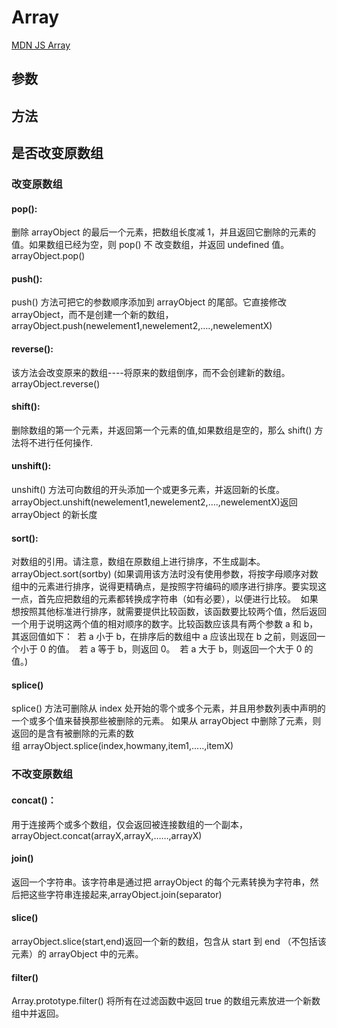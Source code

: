 <!--
 * @Author: tangdaoyong
 * @Date: 2021-04-13 13:46:02
 * @LastEditors: tangdaoyong
 * @LastEditTime: 2021-04-13 13:53:21
 * @Description: Array
-->
# Array

[MDN JS Array](https://developer.mozilla.org/zh-CN/docs/Web/JavaScript/Reference/Global_Objects/Array)

## 参数

## 方法

## 是否改变原数组

### 改变原数组

#### pop():

删除 arrayObject 的最后一个元素，把数组长度减 1，并且返回它删除的元素的值。如果数组已经为空，则 pop() 不 改变数组，并返回 undefined 值。arrayObject.pop() 

#### push():

push() 方法可把它的参数顺序添加到 arrayObject 的尾部。它直接修改 arrayObject，而不是创建一个新的数组，arrayObject.push(newelement1,newelement2,….,newelementX) 

#### reverse():

该方法会改变原来的数组----将原来的数组倒序，而不会创建新的数组。arrayObject.reverse() 

#### shift():

删除数组的第一个元素，并返回第一个元素的值,如果数组是空的，那么 shift() 方法将不进行任何操作.

#### unshift():
unshift() 方法可向数组的开头添加一个或更多元素，并返回新的长度。arrayObject.unshift(newelement1,newelement2,….,newelementX)返回arrayObject 的新长度

#### sort():
对数组的引用。请注意，数组在原数组上进行排序，不生成副本。arrayObject.sort(sortby) (如果调用该方法时没有使用参数，将按字母顺序对数组中的元素进行排序，说得更精确点，是按照字符编码的顺序进行排序。要实现这一点，首先应把数组的元素都转换成字符串（如有必要），以便进行比较。 
如果想按照其他标准进行排序，就需要提供比较函数，该函数要比较两个值，然后返回一个用于说明这两个值的相对顺序的数字。比较函数应该具有两个参数 a 和 b，其返回值如下： 
若 a 小于 b，在排序后的数组中 a 应该出现在 b 之前，则返回一个小于 0 的值。 
若 a 等于 b，则返回 0。 
若 a 大于 b，则返回一个大于 0 的值。) 

#### splice()

splice() 方法可删除从 index 处开始的零个或多个元素，并且用参数列表中声明的一个或多个值来替换那些被删除的元素。 如果从 arrayObject 中删除了元素，则返回的是含有被删除的元素的数组 arrayObject.splice(index,howmany,item1,…..,itemX) 

### 不改变原数组

#### concat()：

用于连接两个或多个数组，仅会返回被连接数组的一个副本，arrayObject.concat(arrayX,arrayX,……,arrayX) 

#### join()

返回一个字符串。该字符串是通过把 arrayObject 的每个元素转换为字符串，然后把这些字符串连接起来,arrayObject.join(separator) 

#### slice()
arrayObject.slice(start,end)返回一个新的数组，包含从 start 到 end （不包括该元素）的 arrayObject 中的元素。

#### filter()
Array.prototype.filter()
将所有在过滤函数中返回 true 的数组元素放进一个新数组中并返回。